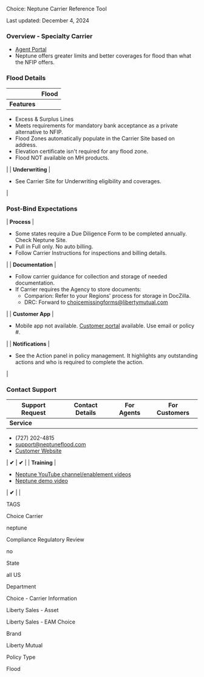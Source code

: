 Choice: Neptune Carrier Reference Tool

Last updated: December 4, 2024

### Overview - Specialty Carrier

-   [Agent Portal](https://neptuneflood.com/agent-hub/#/home%20)
-   Neptune offers greater limits and better coverages for flood than what the NFIP offers.

### Flood Details

|  | Flood |
| --- | --- |
| **Features** |

-   Excess & Surplus Lines
-   Meets requirements for mandatory bank acceptance as a private alternative to NFIP.
-   Flood Zones automatically populate in the Carrier Site based on address.
-   Elevation certificate isn't required for any flood zone.
-   Flood NOT available on MH products.

 |
| **Underwriting** |

-   See Carrier Site for Underwriting eligibility and coverages.

 |

### Post-Bind Expectations

| **Process** |

-   Some states require a Due Diligence Form to be completed annually. Check Neptune Site.
-   Pull in Full only. No auto billing.
-   Follow Carrier Instructions for inspections and billing details.

 |
| **Documentation** |

-   Follow carrier guidance for collection and storage of needed documentation.
-   If Carrier requires the Agency to store documents:
    -   Comparion: Refer to your Regions' process for storage in DocZilla.
    -   DRC: Forward to <choicemissingforms@libertymutual.com>

 |
| **Customer App** |

-   Mobile app not available. [Customer portal](http://neptuneflood.com/) available. Use email or policy #.

 |
| **Notifications** |

-   See the Action panel in policy management. It highlights any outstanding actions and who is required to complete the action.

 |

### Contact Support

| Support Request | Contact Details | For Agents | For Customers |
| --- | --- | --- | --- |
| **Service** |

-   (727) 202-4815
-   <support@neptuneflood.com>
-   [Customer Website](https://neptuneflood.com/flood-insurance-customer-care/)

 | **✔** | **✔** |
| **Training** |

-   [Neptune YouTube channel/enablement videos](https://www.youtube.com/results?search_query=neptune+flood+insurance)
-   [Neptune demo video](https://us02web.zoom.us/rec/share/MsJNfyIGUdlpINoPrd-k14XgNulRtTMeKWG7IpHwlFqXB7OvztEIE11F2XkdUb-r.9-isfF1ZpAjp01yz)

 | **✔** |  |

TAGS

Choice Carrier

neptune

Compliance Regulatory Review

no

State

all US

Department

Choice - Carrier Information

Liberty Sales - Asset

Liberty Sales - EAM Choice

Brand

Liberty Mutual

Policy Type

Flood
